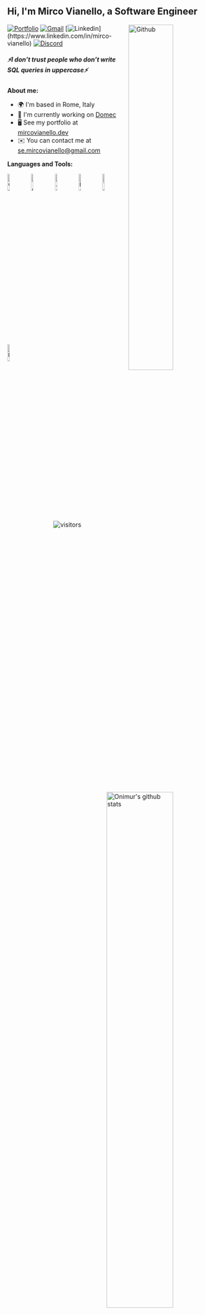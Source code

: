 <!-- Your title -->
## Hi, I'm Mirco Vianello, a Software Engineer

<!-- Any image aligned to the right. Beware the width -->
<img width="45%" align="right" alt="Github" src="https://github.com/mircovianello/mircovianello/blob/main/DreamJob.gif?raw=true" />

<!-- Your badges-->
[![Portfolio](https://img.shields.io/badge/Portfolio-255E63?style=for-the-badge&logo=About.me&logoColor=white)](https://www.mircovianello.dev/) [![Gmail](https://img.shields.io/badge/Gmail-D14836?style=for-the-badge&logo=gmail&logoColor=white)](mailto:se.mircovianello@gmail.com) [![Linkedin](https://img.shields.io/badge/linkedin-%230077B5.svg?style=for-the-badge&logo=linkedin&logoColor=white")](https://www.linkedin.com/in/mirco-vianello) [![Discord](https://img.shields.io/badge/Discord-%235865F2.svg?style=for-the-badge&logo=discord&logoColor=white)](https://discord.com/users/mircovianello)

##### _⚡️I don’t trust people who don’t write SQL queries in uppercase⚡️_

<!-- Talking about you -->
**About me:**

* 🌍  I'm based in Rome, Italy
* 🚀  I'm currently working on [Domec](http://https://www.domecsolutions.com/)
* 🖥️  See my portfolio at [mircovianello.dev](http://www.mircovianello.dev/)
* ✉️  You can contact me at [se.mircovianello@gmail.com](mailto:se.mircovianello@gmail.com)

**Languages and Tools:**
<!-- Your github readme stats-->
<p>
  <img width="55%" align="right" alt="Onimur's github stats" src="https://github-readme-stats.vercel.app/api?username=mircovianello&show_icons=true&hide_border=true" />
  <!-- Your languages and tools.-->
  <code><img width="10%" src="https://user-images.githubusercontent.com/25181517/121405384-444d7300-c95d-11eb-959f-913020d3bf90.png" alt="C#" title="C#"/></code>
  <code><img width="10%" src="https://user-images.githubusercontent.com/25181517/121405754-b4f48f80-c95d-11eb-8893-fc325bde617f.png" alt=".NET Core" title=".NET Core"/></code>
  <code><img width="10%" src="https://user-images.githubusercontent.com/25181517/117447155-6a868a00-af3d-11eb-9cfe-245df15c9f3f.png" alt="JavaScript" title="JavaScript"/></code>
  <code><img width="10%" src="https://user-images.githubusercontent.com/25181517/183897015-94a058a6-b86e-4e42-a37f-bf92061753e5.png" alt="React" title="React"/></code>
  <code><img width="10%" src="https://user-images.githubusercontent.com/25181517/183890598-19a0ac2d-e88a-4005-a8df-1ee36782fde1.png" alt="TypeScript" title="TypeScript"/></code>
  <code><img width="10%" src="https://github.com/marwin1991/profile-technology-icons/assets/136815194/5f8c622c-c217-4649-b0a9-7e0ee24bd704" alt="Next.js" title="Next.js"/></code>
</p>

<!-- Your hits or visitors-->
<p align="center"><img src="https://komarev.com/ghpvc/?username=mircovianello&label=visitors" alt="visitors"/></p> 
